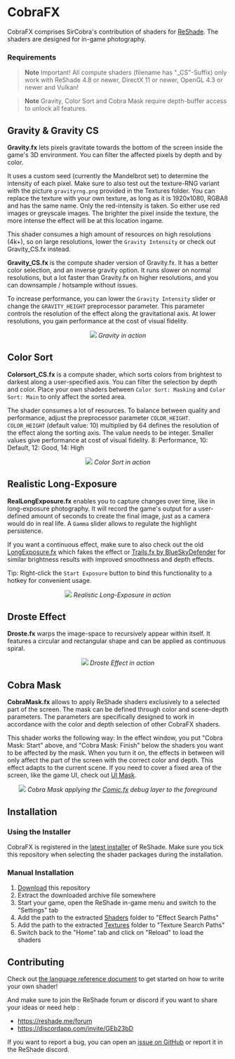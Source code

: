 # CobraFX


CobraFX comprises SirCobra's contribution of shaders for [ReShade](https://github.com/crosire/reshade). The shaders are designed for in-game photography.

### Requirements

>**Note**
>Important! All compute shaders (filename has "_CS"-Suffix) only work with ReShade 4.8 or newer, DirectX 11 or newer, OpenGL 4.3 or newer and Vulkan!


>**Note**
>Gravity, Color Sort and Cobra Mask require depth-buffer access to unlock all features.

## Gravity & Gravity CS

**Gravity.fx** lets pixels gravitate towards the bottom of the screen inside the game's 3D environment. You can filter the affected pixels by depth and by color. 

It uses a custom seed (currently the Mandelbrot set) to determine the intensity of each pixel. Make sure to also test out the texture-RNG variant with the picture `gravityrng.png` provided in the Textures folder. You can replace the texture with your own texture, as long as it is 1920x1080, RGBA8 and has the same name. Only the red-intensity is taken. So either use red images or greyscale images. The brighter the pixel inside the texture, the more intense the effect will be at this location ingame.

This shader consumes a high amount of resources on high resolutions (4k+), so on large resolutions, lower the `Gravity Intensity` or check out Gravity_CS.fx instead.

**Gravity_CS.fx** is the compute shader version of Gravity.fx. It has a better color selection, and an inverse gravity option.
It runs slower on normal resolutions, but a lot faster than Gravity.fx on higher resolutions, and you can downsample / hotsample without issues.

To increase performance, you can lower the `Gravity Intensity` slider or change the `GRAVITY_HEIGHT` preprocessor parameter. This parameter controls the resolution of the effect along the gravitational axis. At lower resolutions, you gain performance at the cost of visual fidelity.

<p align="center"><img src="https://steamuserimages-a.akamaihd.net/ugc/2211891143717971238/788332FFE4A2D435226CC78DB0083018A79F1BCA/?imw=5000&imh=5000&ima=fit&impolicy=Letterbox&imcolor=%23000000&letterbox=false">
<i>Gravity in action</i></p>

## Color Sort

**Colorsort_CS.fx** is a compute shader, which sorts colors from brightest to darkest along a user-specified axis. You can filter the selection by depth and color. Place your own shaders between `Color Sort: Masking` and `Color Sort: Main` to only affect the sorted area.

The shader consumes a lot of resources. To balance between quality and performance,
adjust the preprocessor parameter `COLOR_HEIGHT`. `COLOR_HEIGHT` (default value: 10) multiplied by 64 defines the resolution of the effect along the sorting axis. The value needs to be integer. Smaller values give performance at cost of visual fidelity. 8: Performance, 10: Default, 12: Good, 14: High
<p align="center"><img src="https://steamuserimages-a.akamaihd.net/ugc/2211891143717969404/901098AE55686B343FE6A564ED207A82951C9CC0/?imw=5000&imh=5000&ima=fit&impolicy=Letterbox&imcolor=%23000000&letterbox=false">
<i>Color Sort in action</i></p>

## Realistic Long-Exposure

**RealLongExposure.fx** enables you to capture changes over time, like in long-exposure photography. It will record the game's output for a user-defined amount of seconds to create the final image, just as a camera would do in real life. A `Gamma` slider allows to regulate the highlight persistence.

If you want a continuous effect, make sure to also check out the old [LongExposure.fx](/Shaders/outdated/LongExposure.fx) which fakes the effect or [Trails.fx by BlueSkyDefender](https://github.com/BlueSkyDefender/AstrayFX/blob/master/Shaders/Trails.fx) for similar brightness results with improved smoothness and depth effects.

Tip: Right-click the `Start Exposure` button to bind this functionality to a hotkey for convenient usage.

<p align="center"><img src="https://cdn.discordapp.com/attachments/995429348637167646/1171151680616800276/The_Witcher_3_Screenshot_2023.11.06_-_19.17.50.63.png?ex=655ba2ff&is=65492dff&hm=6891ab57df21487f5132b96f928a287fdabbe14d37d866159b76ab9abeda81c0&">
<i>Realistic Long-Exposure in action</i></p>

## Droste Effect

**Droste.fx** warps the image-space to recursively appear within itself. It features a circular and rectangular shape and can be applied as continuous spiral.

<p align="center"><img src="https://steamuserimages-a.akamaihd.net/ugc/2211891143717972112/F25CFC9B4359AA8D5B22B7C28600535DEFAEB060/?imw=5000&imh=5000&ima=fit&impolicy=Letterbox&imcolor=%23000000&letterbox=false">
<i>Droste Effect in action</i></p>

## Cobra Mask

**CobraMask.fx** allows to apply ReShade shaders exclusively to a selected part of the screen. The mask can be defined through color and scene-depth parameters. The parameters are specifically designed to work in accordance with the color and depth selection of other CobraFX shaders. 

This shader works the following way: In the effect window, you put "Cobra Mask: Start" above, and "Cobra Mask: Finish" below the shaders you want to be affected by the mask. When you turn it on, the effects in between will only affect the part of the screen with the correct color and depth. This effect adapts to the current scene. If you need to cover a fixed area of the screen, like the game UI, check out [UI Mask](https://github.com/crosire/reshade-shaders/blob/slim/Shaders/UIMask.fx).


<p align="center"><img src="https://steamuserimages-a.akamaihd.net/ugc/2211891143717972938/5D512DCDB800A2A3AC3329238660685A5CC12E26/?imw=5000&imh=5000&ima=fit&impolicy=Letterbox&imcolor=%23000000&letterbox=false">
<i> Cobra Mask applying the <a href="https://github.com/Daodan317081/reshade-shaders">Comic.fx</a> debug layer to the foreground</i>
</p>

## Installation

### Using the Installer

CobraFX is registered in the [latest installer](https://reshade.me/#download) of ReShade. Make sure you tick this repository when selecting the shader packages during the installation.

### Manual Installation

1. [Download](https://github.com/LordKobra/CobraFX/archive/master.zip) this repository
2. Extract the downloaded archive file somewhere
3. Start your game, open the ReShade in-game menu and switch to the "Settings" tab
4. Add the path to the extracted [Shaders](/Shaders) folder to "Effect Search Paths"
5. Add the path to the extracted [Textures](/Textures) folder to "Texture Search Paths"
6. Switch back to the "Home" tab and click on "Reload" to load the shaders

## Contributing

Check out [the language reference document](REFERENCE.md) to get started on how to write your own shader!

And make sure to join the ReShade forum or discord if you want to share your ideas or need help :
 - https://reshade.me/forum
 - https://discordapp.com/invite/GEb23bD

If you want to report a bug, you can open an [issue on GitHub](https://github.com/LordKobra/CobraFX/issues) or report it in the ReShade discord.
